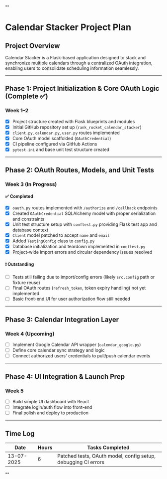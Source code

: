""
# Calendar Stacker Project Plan

## Project Overview

Calendar Stacker is a Flask-based application designed to stack and synchronize multiple calendars through a centralized OAuth integration, enabling users to consolidate scheduling information seamlessly.

---

## Phase 1: Project Initialization & Core OAuth Logic (Complete ✅)

### Week 1–2
- [x] Project structure created with Flask blueprints and modules
- [x] Initial GitHub repository set up (`rank_rocket_calendar_stacker`)
- [x] `client.py`, `calendar.py`, `user.py` routes implemented
- [x] Core OAuth model scaffolded (`OAuthCredential`)
- [x] CI pipeline configured via GitHub Actions
- [x] `pytest.ini` and base unit test structure created

---

## Phase 2: OAuth Routes, Models, and Unit Tests

### Week 3 (In Progress)

#### ✅ Completed
- [x] `oauth.py` routes implemented with `/authorize` and `/callback` endpoints
- [x] Created `OAuthCredential` SQLAlchemy model with proper serialization and constraints
- [x] Unit test structure setup with `conftest.py` providing Flask test app and database context
- [x] `Client` model patched to accept `name` and `email`
- [x] Added `TestingConfig` class to `config.py`
- [x] Database initialization and teardown implemented in `conftest.py`
- [x] Project-wide import errors and circular dependency issues resolved

#### ❗ Outstanding
- [ ] Tests still failing due to import/config errors (likely `src.config` path or fixture reuse)
- [ ] Final OAuth routes (`refresh_token`, token expiry handling) not yet implemented
- [ ] Basic front-end UI for user authorization flow still needed

---

## Phase 3: Calendar Integration Layer

### Week 4 (Upcoming)
- [ ] Implement Google Calendar API wrapper (`calendar_google.py`)
- [ ] Define core calendar sync strategy and logic
- [ ] Connect authorized users' credentials to pull/push calendar events

---

## Phase 4: UI Integration & Launch Prep

### Week 5
- [ ] Build simple UI dashboard with React
- [ ] Integrate login/auth flow into front-end
- [ ] Final polish and deploy to production

---

## Time Log

| Date       | Hours | Tasks Completed                                |
|------------|-------|------------------------------------------------|
| 13-07-2025 | 6     | Patched tests, OAuth model, config setup, debugging CI errors |
""
